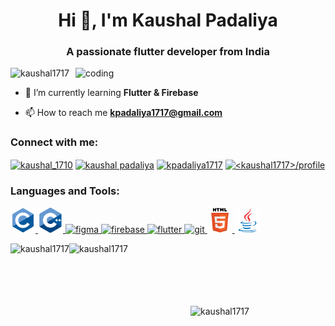 <h1 align="center">Hi 👋, I'm Kaushal Padaliya</h1>
<h3 align="center">A passionate flutter developer from India</h3>

<img align = "right" alt = "coding" width = 400 src = "https://user-images.githubusercontent.com/55389276/140866485-8fb1c876-9a8f-4d6a-98dc-08c4981eaf70.gif">

<p align="left"> <img src="https://komarev.com/ghpvc/?username=kaushal1717&label=Profile%20views&color=0e75b6&style=flat" alt="kaushal1717" /> </p>

- 🌱 I’m currently learning **Flutter & Firebase**

- 📫 How to reach me **kpadaliya1717@gmail.com**

<h3 align="left">Connect with me:</h3>
<p align="left">
<a href="https://twitter.com/kaushal_1710" target="blank"><img align="center" src="https://raw.githubusercontent.com/rahuldkjain/github-profile-readme-generator/master/src/images/icons/Social/twitter.svg" alt="kaushal_1710" height="30" width="40" /></a>
<a href="https://linkedin.com/in/kaushal padaliya" target="blank"><img align="center" src="https://raw.githubusercontent.com/rahuldkjain/github-profile-readme-generator/master/src/images/icons/Social/linked-in-alt.svg" alt="kaushal padaliya" height="30" width="40" /></a>
<a href="https://www.leetcode.com/kpadaliya1717" target="blank"><img align="center" src="https://raw.githubusercontent.com/rahuldkjain/github-profile-readme-generator/master/src/images/icons/Social/leet-code.svg" alt="kpadaliya1717" height="30" width="40" /></a>
<a href="https://auth.geeksforgeeks.org/user/<kaushal1717>/profile" target="blank"><img align="center" src="https://raw.githubusercontent.com/rahuldkjain/github-profile-readme-generator/master/src/images/icons/Social/geeks-for-geeks.svg" alt="<kaushal1717>/profile" height="30" width="40" /></a>
</p>

<h3 align="left">Languages and Tools:</h3>
<p align="left"> <a href="https://www.cprogramming.com/" target="_blank" rel="noreferrer"> <img src="https://raw.githubusercontent.com/devicons/devicon/master/icons/c/c-original.svg" alt="c" width="40" height="40"/> </a> <a href="https://www.w3schools.com/cpp/" target="_blank" rel="noreferrer"> <img src="https://raw.githubusercontent.com/devicons/devicon/master/icons/cplusplus/cplusplus-original.svg" alt="cplusplus" width="40" height="40"/> </a> <a href="https://www.figma.com/" target="_blank" rel="noreferrer"> <img src="https://www.vectorlogo.zone/logos/figma/figma-icon.svg" alt="figma" width="40" height="40"/> </a> <a href="https://firebase.google.com/" target="_blank" rel="noreferrer"> <img src="https://www.vectorlogo.zone/logos/firebase/firebase-icon.svg" alt="firebase" width="40" height="40"/> </a> <a href="https://flutter.dev" target="_blank" rel="noreferrer"> <img src="https://www.vectorlogo.zone/logos/flutterio/flutterio-icon.svg" alt="flutter" width="40" height="40"/> </a> <a href="https://git-scm.com/" target="_blank" rel="noreferrer"> <img src="https://www.vectorlogo.zone/logos/git-scm/git-scm-icon.svg" alt="git" width="40" height="40"/> </a> <a href="https://www.w3.org/html/" target="_blank" rel="noreferrer"> <img src="https://raw.githubusercontent.com/devicons/devicon/master/icons/html5/html5-original-wordmark.svg" alt="html5" width="40" height="40"/> </a> <a href="https://www.java.com" target="_blank" rel="noreferrer"> <img src="https://raw.githubusercontent.com/devicons/devicon/master/icons/java/java-original.svg" alt="java" width="40" height="40"/> </a> </p>

<p><img align="left" src="https://github-readme-stats.vercel.app/api?username=kaushal1717&show_icons=true&locale=en" alt="kaushal1717" /></p>

<p><img align="left" src="https://github-readme-streak-stats.herokuapp.com/?user=kaushal1717&" alt="kaushal1717"/></p>

<p><img align="center" src="https://github-readme-stats.vercel.app/api/top-langs?username=kaushal1717&show_icons=true&locale=en&layout=compact" alt="kaushal1717" style= "padding:100px"/></p>

